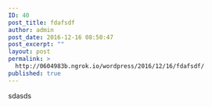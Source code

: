 ```yaml
---
ID: 40
post_title: fdafsdf
author: admin
post_date: 2016-12-16 08:50:47
post_excerpt: ""
layout: post
permalink: >
  http://0604983b.ngrok.io/wordpress/2016/12/16/fdafsdf/
published: true
---
```

sdasds